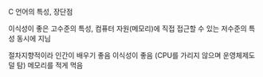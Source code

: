 C 언어의 특성, 장단점

이식성이 좋은 고수준의 특성, 컴퓨터 자원(메모리)에 직접 접근할 수 있는 저수준의 특성 동시에 지님

절차지향적이라 인간이 배우기 좋음
이식성이 좋음 (CPU를 가리지 않으며 운영체제도 덜 탐)
메모리를 적게 먹음
